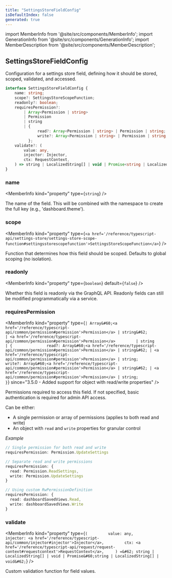 ```yaml
---
title: "SettingsStoreFieldConfig"
isDefaultIndex: false
generated: true
---
```

<!-- This file was generated from the Vendure source. Do not modify. Instead, re-run the "docs:build" script -->
import MemberInfo from '@site/src/components/MemberInfo';
import GenerationInfo from '@site/src/components/GenerationInfo';
import MemberDescription from '@site/src/components/MemberDescription';


## SettingsStoreFieldConfig

<GenerationInfo sourceFile="packages/core/src/config/settings-store/settings-store-types.ts" sourceLine="41" packageName="@vendure/core" since="3.4.0" />

Configuration for a settings store field, defining how it should be stored,
scoped, validated, and accessed.

```ts title="Signature"
interface SettingsStoreFieldConfig {
    name: string;
    scope?: SettingsStoreScopeFunction;
    readonly?: boolean;
    requiresPermission?:
        | Array<Permission | string>
        | Permission
        | string
        | {
              read?: Array<Permission | string> | Permission | string;
              write?: Array<Permission | string> | Permission | string;
          };
    validate?: (
        value: any,
        injector: Injector,
        ctx: RequestContext,
    ) => string | LocalizedString[] | void | Promise<string | LocalizedString[] | void>;
}
```

<div className="members-wrapper">

### name

<MemberInfo kind="property" type={`string`}   />

The name of the field. This will be combined with the namespace
to create the full key (e.g., 'dashboard.theme').
### scope

<MemberInfo kind="property" type={`<a href='/reference/typescript-api/settings-store/settings-store-scope-function#settingsstorescopefunction'>SettingsStoreScopeFunction</a>`}   />

Function that determines how this field should be scoped.
Defaults to global scoping (no isolation).
### readonly

<MemberInfo kind="property" type={`boolean`} default={`false`}   />

Whether this field is readonly via the GraphQL API.
Readonly fields can still be modified programmatically via a service.
### requiresPermission

<MemberInfo kind="property" type={`| Array&#60;<a href='/reference/typescript-api/common/permission#permission'>Permission</a> | string&#62;         | <a href='/reference/typescript-api/common/permission#permission'>Permission</a>         | string         | {               read?: Array&#60;<a href='/reference/typescript-api/common/permission#permission'>Permission</a> | string&#62; | <a href='/reference/typescript-api/common/permission#permission'>Permission</a> | string;               write?: Array&#60;<a href='/reference/typescript-api/common/permission#permission'>Permission</a> | string&#62; | <a href='/reference/typescript-api/common/permission#permission'>Permission</a> | string;           }`}  since="3.5.0 - Added support for object with read/write properties"  />

Permissions required to access this field. If not specified,
basic authentication is required for admin API access.

Can be either:
- A single permission or array of permissions (applies to both read and write)
- An object with `read` and `write` properties for granular control

*Example*

```ts
// Single permission for both read and write
requiresPermission: Permission.UpdateSettings

// Separate read and write permissions
requiresPermission: {
  read: Permission.ReadSettings,
  write: Permission.UpdateSettings
}

// Using custom RwPermissionDefinition
requiresPermission: {
  read: dashboardSavedViews.Read,
  write: dashboardSavedViews.Write
}
```
### validate

<MemberInfo kind="property" type={`(         value: any,         injector: <a href='/reference/typescript-api/common/injector#injector'>Injector</a>,         ctx: <a href='/reference/typescript-api/request/request-context#requestcontext'>RequestContext</a>,     ) =&#62; string | LocalizedString[] | void | Promise&#60;string | LocalizedString[] | void&#62;`}   />

Custom validation function for field values.


</div>
